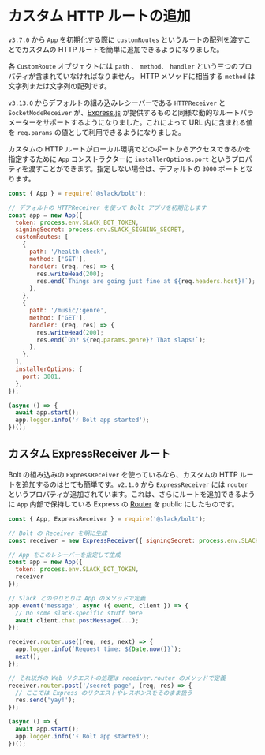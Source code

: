# カスタム HTTP ルートの追加

`v3.7.0` から `App` を初期化する際に `customRoutes` というルートの配列を渡すことでカスタムの HTTP ルートを簡単に追加できるようになりました。

各 `CustomRoute` オブジェクトには `path` 、 `method`、 `handler` という三つのプロパティが含まれていなければなりません。 HTTP メソッドに相当する `method` は文字列または文字列の配列です。

`v3.13.0` からデフォルトの組み込みレシーバーである `HTTPReceiver` と `SocketModeReceiver` が、[Express.js](https://expressjs.com/en/guide/routing.html#route-parameters) が提供するものと同様な動的なルートパラメーターをサポートするようになりました。これによって URL 内に含まれる値を `req.params` の値として利用できるようになりました。

カスタムの HTTP ルートがローカル環境でどのポートからアクセスできるかを指定するために `App` コンストラクターに `installerOptions.port` というプロパティを渡すことができます。指定しない場合は、デフォルトの `3000` ポートとなります。

```javascript
const { App } = require('@slack/bolt');

// デフォルトの HTTPReceiver を使って Bolt アプリを初期化します
const app = new App({
  token: process.env.SLACK_BOT_TOKEN,
  signingSecret: process.env.SLACK_SIGNING_SECRET,
  customRoutes: [
    {
      path: '/health-check',
      method: ['GET'],
      handler: (req, res) => {
        res.writeHead(200);
        res.end(`Things are going just fine at ${req.headers.host}!`);
      },
    },
    {
      path: '/music/:genre',
      method: ['GET'],
      handler: (req, res) => {
        res.writeHead(200);
        res.end(`Oh? ${req.params.genre}? That slaps!`);
      },
    },
  ],
  installerOptions: {
    port: 3001,
  },
});

(async () => {
  await app.start();
  app.logger.info('⚡️ Bolt app started');
})();
```

## カスタム ExpressReceiver ルート

Bolt の組み込みの `ExpressReceiver` を使っているなら、カスタムの HTTP ルートを追加するのはとても簡単です。`v2.1.0` から `ExpressReceiver` には `router` というプロパティが追加されています。これは、さらにルートを追加できるように `App` 内部で保持している Express の [Router](http://expressjs.com/en/4x/api.html#router) を public にしたものです。

```javascript
const { App, ExpressReceiver } = require('@slack/bolt');

// Bolt の Receiver を明に生成
const receiver = new ExpressReceiver({ signingSecret: process.env.SLACK_SIGNING_SECRET });

// App をこのレシーバーを指定して生成
const app = new App({
  token: process.env.SLACK_BOT_TOKEN,
  receiver
});

// Slack とのやりとりは App のメソッドで定義
app.event('message', async ({ event, client }) => {
  // Do some slack-specific stuff here
  await client.chat.postMessage(...);
});

receiver.router.use((req, res, next) => {
  app.logger.info(`Request time: ${Date.now()}`);
  next();
});

// それ以外の Web リクエストの処理は receiver.router のメソッドで定義
receiver.router.post('/secret-page', (req, res) => {
  // ここでは Express のリクエストやレスポンスをそのまま扱う
  res.send('yay!');
});

(async () => {
  await app.start();
  app.logger.info('⚡️ Bolt app started');
})();
```
